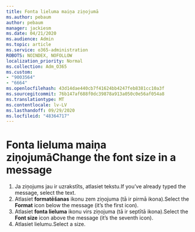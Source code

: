 ```yaml
---
title: Fonta lieluma maiņa ziņojumā
ms.author: pebaum
author: pebaum
manager: jackiesm
ms.date: 04/21/2020
ms.audience: Admin
ms.topic: article
ms.service: o365-administration
ROBOTS: NOINDEX, NOFOLLOW
localization_priority: Normal
ms.collection: Adm_O365
ms.custom:
- "9003564"
- "6664"
ms.openlocfilehash: 43d14dae440cb7f41624bb4247feb8381cc10a3f
ms.sourcegitcommit: 76b147af688f0dc39878a913a050c0e56af054a8
ms.translationtype: MT
ms.contentlocale: lv-LV
ms.lasthandoff: 09/29/2020
ms.locfileid: "48364717"
---
```

# <a name="change-the-font-size-in-a-message"></a><span data-ttu-id="ac5f2-102">Fonta lieluma maiņa ziņojumā</span><span class="sxs-lookup"><span data-stu-id="ac5f2-102">Change the font size in a message</span></span>

1. <span data-ttu-id="ac5f2-103">Ja ziņojums jau ir uzrakstīts, atlasiet tekstu.</span><span class="sxs-lookup"><span data-stu-id="ac5f2-103">If you’ve already typed the message, select the text.</span></span>
2. <span data-ttu-id="ac5f2-104">Atlasiet  **formatēšanas** ikonu zem ziņojuma (tā ir pirmā ikona).</span><span class="sxs-lookup"><span data-stu-id="ac5f2-104">Select the  **Format** icon below the message (it’s the first icon).</span></span>
3. <span data-ttu-id="ac5f2-105">Atlasiet  **fonta lieluma**  ikonu virs ziņojuma (tā ir septītā ikona).</span><span class="sxs-lookup"><span data-stu-id="ac5f2-105">Select the  **Font size**  icon above the message (it’s the seventh icon).</span></span>
4. <span data-ttu-id="ac5f2-106">Atlasiet lielumu.</span><span class="sxs-lookup"><span data-stu-id="ac5f2-106">Select a size.</span></span>
